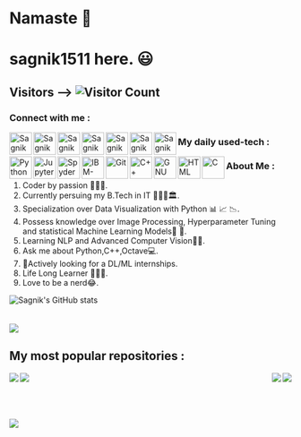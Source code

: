# Namaste 🙏 
# sagnik1511 here. 😃

## Visitors --> ![Visitor Count](https://profile-counter.glitch.me/{sagnik1511}/count.svg)

<h3 align="left">Connect with me :</h3>
<a href="https://www.linkedin.com/in/sagnik-roy-4791b0192">
  <img align="left" alt="Sagnik Roy - LinkedIn" width="40px" src="https://upload.wikimedia.org/wikipedia/commons/thumb/e/e9/Linkedin_icon.svg/256px-Linkedin_icon.svg.png"/>
</a>
<a href="https://www.facebook.com/sagnik.roy.73345">
  <img align="left" alt="Sagnik Roy - Facebook" width="40px" src="https://www.vectorlogo.zone/logos/facebook/facebook-official.svg"/>
</a>
<a href="https://www.instagram.com/tensored___">
  <img align="left" alt="Sagnik Roy - Instagram" width="40px" src="https://www.vectorlogo.zone/logos/instagram/instagram-icon.svg"/>
</a>
<a href="https://kaggle.com/sagnik1511">
  <img align="left" alt="Sagnik Roy - Kaggle" width="40px" src="https://www.vectorlogo.zone/logos/kaggle/kaggle-icon.svg"/>
</a>
<a href="https://www.codechef.com/users/sagnik1511">
  <img align="left" alt="Sagnik Roy - Codechef" width="40px" src="https://api.iconify.design/simple-icons:codechef.svg?color=%2379553A"/>
</a>
<a href="https://dev.to/agnik1511s">
  <img align="left"  alt="Sagnik Roy - DEV" width="40px"src="https://d2fltix0v2e0sb.cloudfront.net/dev-badge.svg" width="22px">
</a>
<a href="https://twitter.com/Agnik1511S">
  <img align="left" alt="Sagnik Roy - Twitter" width="40px" src="https://upload.wikimedia.org/wikipedia/sco/9/9f/Twitter_bird_logo_2012.svg"/>
</a>



### My daily used-tech :


 <img align="left" alt="Python" width="40px" src="https://cdn.worldvectorlogo.com/logos/python-5.svg"/>
 <img align="left" alt="Jupyter-Notebook" width="40px" src="https://seeklogo.com/images/J/jupyter-logo-A91705F539-seeklogo.com.png"/>
 <img align="left" alt="Spyder IDE" width="40px" src="https://seeklogo.com/images/S/spyder-logo-68D7CF8B2C-seeklogo.com.png"/>
 <img align="left" alt="IBM-Watson" width="40px" src="https://cdn.worldvectorlogo.com/logos/ibm-watson.svg"/>
 <img align="left" alt="Git" width="40px" src="https://seeklogo.com/images/G/git-logo-CD8D6F1C09-seeklogo.com.png"/>
 <img align="left" alt="C++" width="40px" src="https://seeklogo.com/images/C/c-logo-43CE78FF9C-seeklogo.com.png"/>
 <img align="left" alt="GNU Octave" width="40px" src="https://upload.wikimedia.org/wikipedia/commons/thumb/6/6a/Gnu-octave-logo.svg/425px-Gnu-octave-logo.svg.png"/>
 <img align="left" alt="HTML" width="40px" src="https://seeklogo.com/images/H/html5-without-wordmark-color-logo-14D252D878-seeklogo.com.png"/>
 <img align="left" alt="C" width="40px" src="https://seeklogo.com/images/C/c-programming-language-logo-9B32D017B1-seeklogo.com.png"/>
 

### About Me :

1. Coder by passion 👨🏽‍💻.
2. Currently persuing my B.Tech in IT 👨🏻‍🎓🏛.
3. Specialization over Data Visualization with Python 📊 📈 📉.
4. Possess knowledge over Image Processing, Hyperparameter Tuning and statistical Machine Learning Models📜 📃.
5. Learning NLP and Advanced Computer Vision✌🏻.
6. Ask me about Python,C++,Octave💻.
7. 👀Actively looking for a DL/ML internships.
8. Life Long Learner 🕵🏻‍♂️.
9. Love to be a nerd😂.




![Sagnik's GitHub stats](https://github-readme-stats.vercel.app/api?username=sagnik1511&show_icons=true&theme=cobalt)
<br>
<br><br>
<a href="https://github-readme-stats.vercel.app/api/top-langs/?username=sagnik1511&layout=compact">
  <img align="mid" src="https://github-readme-stats.vercel.app/api/top-langs/?username=sagnik1511&layout=compact" />
</a>

## My most popular repositories :


<a href="https://github.com/sagnik1511/Style-Transfer-with-Python">
  <img align="left" src="https://github-readme-stats.vercel.app/api/pin/?username=sagnik1511&repo=Style-Transfer-with-Python" />
</a>


<a href="https://github.com/sagnik1511/Lifely">
  <img align="right" src="https://github-readme-stats.vercel.app/api/pin/?username=sagnik1511&repo=Lifely" />
</a>

<a href="https://github.com/sagnik1511/IPL_analysis">
  <img align="left" src="https://github-readme-stats.vercel.app/api/pin/?username=sagnik1511&repo=IPL_analysis" />
</a>
<a href="https://github.com/sagnik1511/Fashion-MNIST-prediction-with-ConvNet">
  <img align="right" src="https://github-readme-stats.vercel.app/api/pin/?username=sagnik1511&repo=Fashion-MNIST-prediction-with-ConvNet" />
</a>
<br><br><br><br>

![](https://cdn.dribbble.com/users/46123/screenshots/6135335/ai-sun-type.gif)
